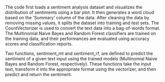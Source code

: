The code first loads a sentiment analysis dataset and visualizes the distribution of sentiments using a bar plot. It then generates a word cloud based on the 'Summary' column of the data. After cleaning the data by removing missing values, it splits the dataset into training and test sets. The CountVectorizer is used to convert the text data into a bag-of-words format. The Multinomial Naive Bayes and Random Forest classifiers are trained on the training data, and their performances are evaluated using accuracy scores and classification reports.

Two functions, sentiment_mt and sentiment_rf, are defined to predict the sentiment of a given text input using the trained models (Multinomial Naive Bayes and Random Forest, respectively). These functions take the input text, transform it into the appropriate format using the vectorizer, and then predict and return the sentiment.
